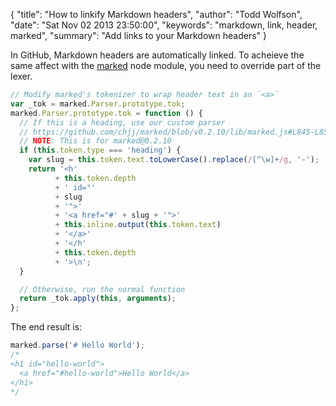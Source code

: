 {
  "title": "How to linkify Markdown headers",
  "author": "Todd Wolfson",
  "date": "Sat Nov 02 2013 23:50:00",
  "keywords": "markdown, link, header, marked",
  "summary": "Add links to your Markdown headers"
}

In GitHub, Markdown headers are automatically linked. To acheieve the same affect with the [marked][] node module, you need to override part of the lexer.

[marked]: https://github.com/chjj/marked

```javascript
// Modify marked's tokenizer to wrap header text in an `<a>`
var _tok = marked.Parser.prototype.tok;
marked.Parser.prototype.tok = function () {
  // If this is a heading, use our custom parser
  // https://github.com/chjj/marked/blob/v0.2.10/lib/marked.js#L845-L855
  // NOTE: This is for marked@0.2.10
  if (this.token.type === 'heading') {
    var slug = this.token.text.toLowerCase().replace(/[^\w]+/g, '-');
    return '<h'
          + this.token.depth
          + ' id="'
          + slug
          + '">'
          + '<a href="#' + slug + '">'
          + this.inline.output(this.token.text)
          + '</a>'
          + '</h'
          + this.token.depth
          + '>\n';
  }

  // Otherwise, run the normal function
  return _tok.apply(this, arguments);
};
```

The end result is:

```javascript
marked.parse('# Hello World');
/*
<h1 id="hello-world">
  <a href="#hello-world">Hello World</a>
</h1>
*/
```
